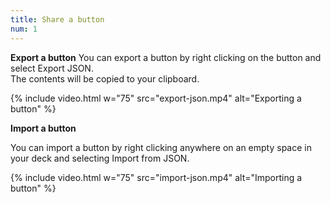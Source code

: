 ```yaml
---
title: Share a button
num: 1
---
```


**Export a button**
You can export a button by right clicking on the button and select Export JSON.\
The contents will be copied to your clipboard.

{% include video.html w="75" src="export-json.mp4" alt="Exporting a button" %}

**Import a button**

You can import a button by right clicking anywhere on an empty space in your deck and selecting Import from JSON.

{% include video.html w="75" src="import-json.mp4" alt="Importing a button" %}